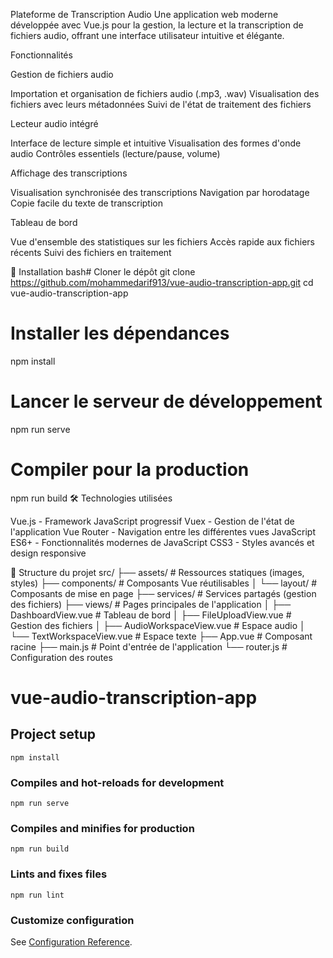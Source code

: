 Plateforme de Transcription Audio
Une application web moderne développée avec Vue.js pour la gestion, la lecture et la transcription de fichiers audio, offrant une interface utilisateur intuitive et élégante.

Fonctionnalités

Gestion de fichiers audio

Importation et organisation de fichiers audio (.mp3, .wav)
Visualisation des fichiers avec leurs métadonnées
Suivi de l'état de traitement des fichiers


Lecteur audio intégré

Interface de lecture simple et intuitive
Visualisation des formes d'onde audio
Contrôles essentiels (lecture/pause, volume)


Affichage des transcriptions

Visualisation synchronisée des transcriptions
Navigation par horodatage
Copie facile du texte de transcription


Tableau de bord

Vue d'ensemble des statistiques sur les fichiers
Accès rapide aux fichiers récents
Suivi des fichiers en traitement



🚀 Installation
bash# Cloner le dépôt
git clone https://github.com/mohammedarif913/vue-audio-transcription-app.git
cd vue-audio-transcription-app

# Installer les dépendances
npm install

# Lancer le serveur de développement
npm run serve

# Compiler pour la production
npm run build
🛠️ Technologies utilisées

Vue.js - Framework JavaScript progressif
Vuex - Gestion de l'état de l'application
Vue Router - Navigation entre les différentes vues
JavaScript ES6+ - Fonctionnalités modernes de JavaScript
CSS3 - Styles avancés et design responsive

📁 Structure du projet
src/
├── assets/          # Ressources statiques (images, styles)
├── components/      # Composants Vue réutilisables
│   └── layout/      # Composants de mise en page
├── services/        # Services partagés (gestion des fichiers)
├── views/           # Pages principales de l'application
│   ├── DashboardView.vue      # Tableau de bord
│   ├── FileUploadView.vue     # Gestion des fichiers
│   ├── AudioWorkspaceView.vue # Espace audio
│   └── TextWorkspaceView.vue  # Espace texte
├── App.vue          # Composant racine
├── main.js          # Point d'entrée de l'application
└── router.js        # Configuration des routes


# vue-audio-transcription-app


## Project setup
```
npm install
```

### Compiles and hot-reloads for development
```
npm run serve
```

### Compiles and minifies for production
```
npm run build
```

### Lints and fixes files
```
npm run lint
```

### Customize configuration
See [Configuration Reference](https://cli.vuejs.org/config/).
